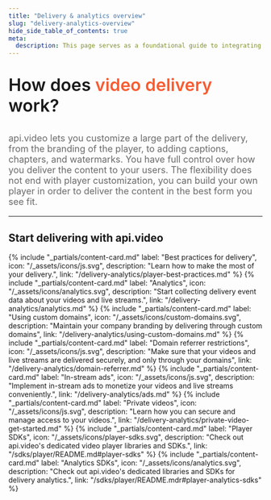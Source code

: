 ```yaml
---
title: "Delivery & analytics overview"
slug: "delivery-analytics-overview"
hide_side_table_of_contents: true
meta:
  description: This page serves as a foundational guide to integrating api.video's solutions for video delivery, player customization, and analytics.
---
```


<p style="font-size: 34px; font-weight: 600; text-align: left;">
  <span style="font-size: 34px; font-weight: 600; text-align: left; ">
    How does </span>
  <span style="font-size: 34px; font-weight: 600; text-align: left; color: #fa5b30; text-decoration: none;">
    video delivery</span>
  <span style="font-size: 34px; font-weight: 600; text-align: left; ">work?</span>
</p>
</p>

<p style="opacity: 0.8; font-size: 18px; text-align: left;">
  <span style="opacity: 0.8; font-size: 18px; text-align: left;"
    >api.video lets you customize a large part of the delivery, from the branding of the player, 
    to adding captions, chapters, and watermarks. 
    You have full control over how you deliver the content to your users. 
    The flexibility does not end with player customization, 
    you can build your own player in order to deliver the content in the best form you see fit.</span
  >
  <br />
</p>

<div class="section-header"> 

<hr/>

## Start delivering with api.video

</div>

<div class="content-cards">
{% include "_partials/content-card.md" label: "Best practices for delivery", icon: "/_assets/icons/js.svg", description: "Learn how to make the most of your delivery.", link: "/delivery-analytics/player-best-practices.md" %}
{% include "_partials/content-card.md" label: "Analytics", icon: "/_assets/icons/analytics.svg", description: "Start collecting delivery event data about your videos and live streams.", link: "/delivery-analytics/analytics.md" %}
{% include "_partials/content-card.md" label: "Using custom domains", icon: "/_assets/icons/custom-domains.svg", description: "Maintain your company branding by delivering through custom domains", link: "/delivery-analytics/using-custom-domains.md" %}
{% include "_partials/content-card.md" label: "Domain referrer restrictions", icon: "/_assets/icons/js.svg", description: "Make sure that your videos and live streams are delivered securely, and only through your domains", link: "/delivery-analytics/domain-referrer.md" %}
{% include "_partials/content-card.md" label: "In-stream ads", icon: "/_assets/icons/js.svg", description: "Implement in-stream ads to monetize your videos and live streams conveniently.", link: "/delivery-analytics/ads.md" %}
{% include "_partials/content-card.md" label: "Private videos", icon: "/_assets/icons/js.svg", description: "Learn how you can secure and manage access to your videos.", link: "/delivery-analytics/private-video-get-started.md" %}
{% include "_partials/content-card.md" label: "Player SDKs", icon: "/_assets/icons/player-sdks.svg", description: "Check out api.video's dedicated video player libraries and SDKs.", link: "/sdks/player/README.md#player-sdks" %}
{% include "_partials/content-card.md" label: "Analytics SDKs", icon: "/_assets/icons/analytics.svg", description: "Check out api.video's dedicated libraries and SDKs for delivery analytics.", link: "/sdks/player/README.mdr#player-analytics-sdks" %}
</div>

